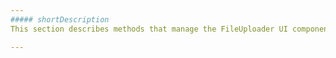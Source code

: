 ```yaml
---
##### shortDescription
This section describes methods that manage the FileUploader UI component.

---
```

